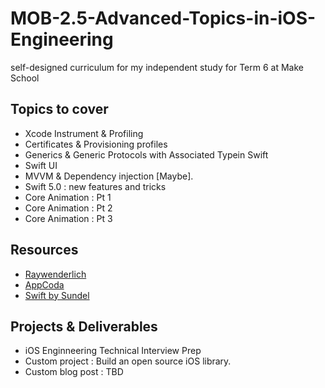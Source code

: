 # MOB-2.5-Advanced-Topics-in-iOS-Engineering

self-designed curriculum for my independent study for Term 6 at Make School

## Topics to cover 

* Xcode Instrument & Profiling
* Certificates & Provisioning profiles
* Generics & Generic Protocols with Associated Typein Swift
* Swift UI
* MVVM & Dependency injection [Maybe].
* Swift 5.0 : new features and tricks
* Core Animation : Pt 1
* Core Animation : Pt 2
* Core Animation : Pt 3


## Resources 

* <a href="https://www.raywenderlich.com/">Raywenderlich</a>
* <a href="">AppCoda</a>
* <a href="https://www.swiftbysundell.com/">Swift by Sundel</a>
## Projects & Deliverables 

* iOS Enginneering Technical Interview Prep
* Custom project : Build an open source iOS library.
* Custom blog post : TBD
